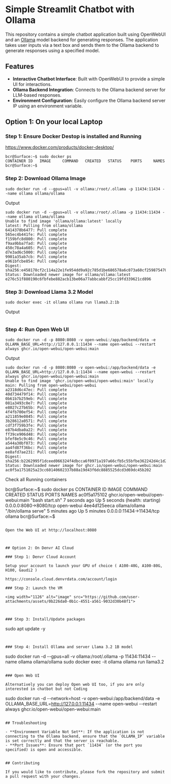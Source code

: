 
# Simple Streamlit Chatbot with Ollama

This repository contains a simple chatbot application built using OpenWebUI and an [Ollama](https://ollama.ai/) model backend for generating responses. The application takes user inputs via a text box and sends them to the Ollama backend to generate responses using a specified model.

## Features

- **Interactive Chatbot Interface**: Built with OpenWebUI to provide a simple UI for interactions.
- **Ollama Backend Integration**: Connects to the Ollama backend server for LLM-based responses.
- **Environment Configuration**: Easily configure the Ollama backend server IP using an environment variable.


## Option 1: On your local Laptop

### Step 1: Ensure Docker Destop is installed and Running

https://www.docker.com/products/docker-desktop/

```
bcr@Surface:~$ sudo docker ps
CONTAINER ID   IMAGE     COMMAND   CREATED   STATUS    PORTS     NAMES
bcr@Surface:~$
```

### Step 2: Download Ollama Image 

```
sudo docker run -d --gpus=all -v ollama:/root/.ollama -p 11434:11434 --name ollama ollama/ollama
```

Output

```
sudo docker run -d --gpus=all -v ollama:/root/.ollama -p 11434:11434 --name ollama ollama/ollama
Unable to find image 'ollama/ollama:latest' locally
latest: Pulling from ollama/ollama
6414378b6477: Pull complete
565ec4b441fe: Pull complete
f159bfc8d800: Pull complete
f9aa9bba7fad: Pull complete
450c78a4a605: Pull complete
d7e3ad6c5000: Pull complete
9901a35ab7cb: Pull complete
e961bfcbe854: Pull complete
Digest: sha256:e458178cf2c114a22e1fe954dd9a92c785d1be686578a6c073a60cf259875470
Status: Downloaded newer image for ollama/ollama:latest
e276c51f880190c6fbfebe882acb13be06a77abbcabbf25cc19fd339621cd896
```

### Step 3: Download Llama 3.2 Model

```
sudo docker exec -it ollama ollama run llama3.2:1b
```
Output

```

```

### Step 4: Run Open Web UI

```
sudo docker run -d -p 8080:8080 -v open-webui:/app/backend/data -e OLLAMA_BASE_URL=http://127.0.0.1:11434 --name open-webui --restart always ghcr.io/open-webui/open-webui:main
```

Output

```
sudo docker run -d -p 8080:8080 -v open-webui:/app/backend/data -e OLLAMA_BASE_URL=http://127.0.0.1:11434 --name open-webui --restart always ghcr.io/open-webui/open-webui:main
Unable to find image 'ghcr.io/open-webui/open-webui:main' locally
main: Pulling from open-webui/open-webui
a2318d6c47ec: Pull complete
40d734479f14: Pull complete
0b61b7b259eb: Pull complete
081a3493c0e7: Pull complete
e8027c27b65b: Pull complete
4f4fb700ef54: Pull complete
a211859e0845: Pull complete
3b28612a0571: Pull complete
cdf3f759b3fe: Pull complete
e87b4dba0a22: Pull complete
ff39ce906d48: Pull complete
bfef8e5c9c46: Pull complete
a544a30bf073: Pull complete
aa4fd87f36bc: Pull complete
ee8afd7ae231: Pull complete
Digest: sha256:b2262995f1dceed066324f4dbcca6f0971a197a66cfb5c55bfbe362242d4c1d2
Status: Downloaded newer image for ghcr.io/open-webui/open-webui:main
ac0f5a1751025a23cc60140602337b88a19d43f6dc8885525dcd3d69dc45b202
```

Check all Running containers

bcr@Surface:~$ sudo docker ps
CONTAINER ID   IMAGE                                COMMAND               CREATED         STATUS                            PORTS                      NAMES
ac0f5a175102   ghcr.io/open-webui/open-webui:main   "bash start.sh"       7 seconds ago   Up 5 seconds (health: starting)   0.0.0.0:8080->8080/tcp     open-webui
4ee4d125eeca   ollama/ollama                        "/bin/ollama serve"   5 minutes ago   Up 5 minutes                      0.0.0.0:11434->11434/tcp   ollama
bcr@Surface:~$
```

Open the Web UI at http://localhost:8080



## Option 2: On Denvr AI Cloud

### Step 1: Denvr Cloud Account

Setup your account to launch your GPU of choice ( A100-40G, A100-80G, H100, Gaudi2 )

https://console.cloud.denvrdata.com/account/login

### Step 2: Launch the VM

<img width="1126" alt="image" src="https://github.com/user-attachments/assets/0b226da0-0b1c-4551-a561-9032d30b48f1">



### Step 3: Install/Update packages

```
sudo apt update -y

```


### Step 4: Install Ollama and server Llama 3.2 1B model

```
sudo docker run -d --gpus=all -v ollama:/root/.ollama -p 11434:11434 --name ollama ollama/ollama
sudo docker exec -it ollama ollama run llama3.2
```

### Open Web UI

Alternatively you can deploy Open web UI too, if you are only interested in chatbot but not Coding

```
sudo docker run -d --network=host -v open-webui:/app/backend/data -e OLLAMA_BASE_URL=http://127.0.0.1:11434 --name open-webui --restart always ghcr.io/open-webui/open-webui:main
```

## Troubleshooting

- **Environment Variable Not Set**: If the application is not connecting to the Ollama backend, ensure that the `OLLAMA_IP` variable is set correctly and that the server is reachable.
- **Port Issues**: Ensure that port `11434` (or the port you specified) is open and accessible.


## Contributing

If you would like to contribute, please fork the repository and submit a pull request with your changes.

